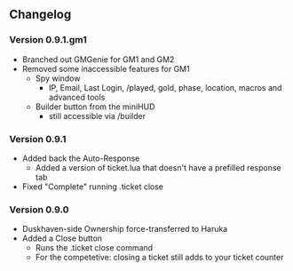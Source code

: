 Changelog
-------
### Version 0.9.1.gm1
*   Branched out GMGenie for GM1 and GM2
*   Removed some inaccessible features for GM1
    - Spy window
      * IP, Email, Last Login, /played, gold, phase, location, macros and advanced tools
    - Builder button from the miniHUD
      * still accessible via /builder

### Version 0.9.1
*   Added back the Auto-Response
  	- Added a version of ticket.lua that doesn't have a prefilled response tab
*   Fixed "Complete" running .ticket close

### Version 0.9.0
*   Duskhaven-side Ownership force-transferred to Haruka
*   Added a Close button
	-	Runs the .ticket close <id> command
	-	For the competetive: closing a ticket still adds to your ticket counter
